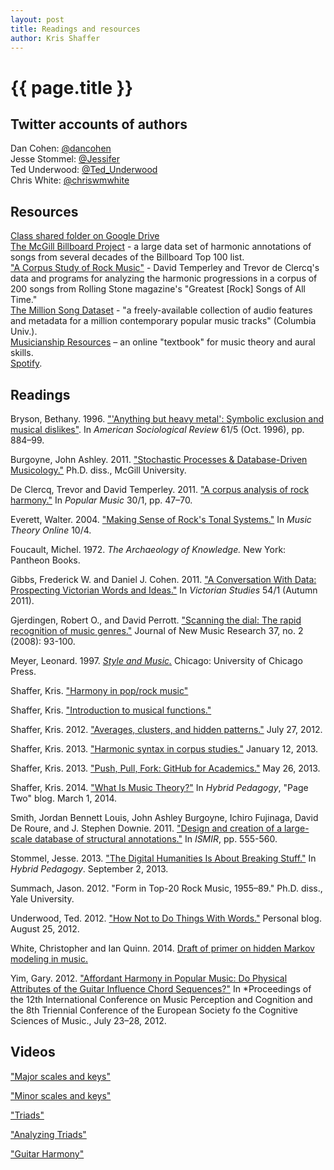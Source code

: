 ```yaml
---
layout: post
title: Readings and resources
author: Kris Shaffer
---
```


# {{ page.title }} #

## Twitter accounts of authors ##

Dan Cohen: [@dancohen](http://twitter.com/dancohen)  
Jesse Stommel: [@Jessifer](http://twitter.com/jessifer)  
Ted Underwood: [@Ted_Underwood](http://twitter.com/ted_underwood)  
Chris White: [@chriswmwhite](http://twitter.com/chriswmwhite)


## Resources ##

[Class shared folder on Google Drive](https://drive.google.com/a/colorado.edu/folderview?id=0B9o4hmKNoi6cYVZvRDNsaHlqcEk&usp=sharing)  
[The McGill Billboard Project](http://ddmal.music.mcgill.ca/billboard) - a large data set of harmonic annotations of songs from several decades of the Billboard Top 100 list.  
["A Corpus Study of Rock Music"](http://theory.esm.rochester.edu/rock_corpus/) - David Temperley and Trevor de Clercq's data and programs for analyzing the harmonic progressions in a corpus of 200 songs from Rolling Stone magazine's "Greatest [Rock] Songs of All Time."  
[The Million Song Dataset](http://labrosa.ee.columbia.edu/millionsong/) - "a freely-available collection of audio features and metadata for a million contemporary popular music tracks" (Columbia Univ.).  
[Musicianship Resources](http://kris.shaffermusic.com/musicianship) – an online "textbook" for music theory and aural skills.  
[Spotify](http://www.spotify.com).  


## Readings ##

Bryson, Bethany. 1996. ["'Anything but heavy metal': Symbolic exclusion and musical dislikes"](http://www.jstor.org/stable/2096459). In *American Sociological Review* 61/5 (Oct. 1996), pp. 884–99.

Burgoyne, John Ashley. 2011. ["Stochastic Processes & Database-Driven Musicology."](http://oatd.org/oatd/record?record=oai%5C:digitool.library.mcgill.ca%5C:107704) Ph.D. diss., McGill University.

De Clercq, Trevor and David Temperley. 2011. ["A corpus analysis of rock harmony."](http://dx.doi.org/10.1017/S026114301000067X) In *Popular Music* 30/1, pp. 47–70.

Everett, Walter. 2004. ["Making Sense of Rock's Tonal Systems."](http://www.mtosmt.org/issues/mto.04.10.4/mto.04.10.4.w_everett.html) In *Music Theory Online* 10/4.

Foucault, Michel. 1972. *The Archaeology of Knowledge.* New York: Pantheon Books.

Gibbs, Frederick W. and Daniel J. Cohen. 2011. ["A Conversation With Data: Prospecting Victorian Words and Ideas."](http://muse.jhu.edu/journals/victorian_studies/v054/54.1.gibbs.html) In *Victorian Studies* 54/1 (Autumn 2011).

Gjerdingen, Robert O., and David Perrott. ["Scanning the dial: The rapid recognition of music genres."](http://faculty-web.at.northwestern.edu/music/gjerdingen/Papers/PubPapers/Scanning.pdf) Journal of New Music Research 37, no. 2 (2008): 93-100.

Meyer, Leonard. 1997. [*Style and Music.*](https://openlibrary.org/works/OL3267613W/Style_and_music) Chicago: University of Chicago Press.

Shaffer, Kris. ["Harmony in pop/rock music"](http://kris.shaffermusic.com/musicianship/popRockHarmony.html)  

Shaffer, Kris. ["Introduction to musical functions."](http://kris.shaffermusic.com/musicianship/functions.html)

Shaffer, Kris. 2012. ["Averages, clusters, and hidden patterns."](http://kris.shaffermusic.com/2012/07/averages-clusters-and-hidden-patterns/) July 27, 2012.

Shaffer, Kris. 2013. ["Harmonic syntax in corpus studies."](http://kris.shaffermusic.com/2013/01/harmonic-syntax-in-corpus-studies/) January 12, 2013.

Shaffer, Kris. 2013. ["Push, Pull, Fork: GitHub for Academics."](http://www.hybridpedagogy.com/journal/push-pull-fork-github-for-academics/) May 26, 2013.

Shaffer, Kris. 2014. ["What Is Music Theory?"](http://www.hybridpedagogy.com/page-two/music-theory/) In *Hybrid Pedagogy*, "Page Two" blog. March 1, 2014.

Smith, Jordan Bennett Louis, John Ashley Burgoyne, Ichiro Fujinaga, David De Roure, and J. Stephen Downie. 2011. ["Design and creation of a large-scale database of structural annotations."](http://www.music.mcgill.ca/~jordan/documents/smith2011designandcreation.pdf) In *ISMIR*, pp. 555-560.

Stommel, Jesse. 2013. ["The Digital Humanities Is About Breaking Stuff."](http://www.hybridpedagogy.com/journal/the-digital-humanities-is-about-breaking-stuff/) In *Hybrid Pedagogy*. September 2, 2013.

Summach, Jason. 2012. "Form in Top-20 Rock Music, 1955–89." Ph.D. diss., Yale University.

Underwood, Ted. 2012. ["How Not to Do Things With Words."](http://tedunderwood.com/2012/08/25/how-not-to-do-things-with-words/) Personal blog. August 25, 2012.

White, Christopher and Ian Quinn. 2014. [Draft of primer on hidden Markov modeling in music.](WhiteQuinnBeginningDRAFT.pdf)

Yim, Gary. 2012. ["Affordant Harmony in Popular Music: Do Physical Attributes of the Guitar Influence Chord Sequences?"](http://icmpc-escom2012.web.auth.gr/sites/default/files/papers/1156_Proc.pdf) In *Proceedings of the 12th International Conference on Music Perception and Cognition and the 8th Triennial Conference of the European Society fo the Cognitive Sciences of Music., July 23–28, 2012.

## Videos ##

["Major scales and keys"](https://vimeo.com/94802632)

["Minor scales and keys"](https://vimeo.com/94803688)

["Triads"](https://vimeo.com/94521923)  

["Analyzing Triads"](https://vimeo.com/94723962)  

["Guitar Harmony"](https://vimeo.com/94527744)  
